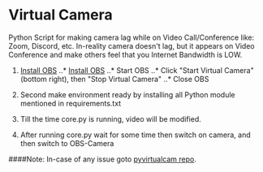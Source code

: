 # Virtual Camera
Python Script for making camera lag while on Video Call/Conference like: Zoom, Discord, etc. In-reality camera doesn't lag, but it appears on Video Conference and make others feel that you Internet Bandwidth is LOW.

1. [Install OBS](https://obsproject.com/)
..* [Install OBS](https://obsproject.com/)
..* Start OBS
..* Click "Start Virtual Camera" (bottom right), then "Stop Virtual Camera"
..* Close OBS

2. Second make environment ready by installing all Python module mentioned in requirements.txt

3. Till the time core.py is running, video will be modified.

4. After running core.py wait for some time then switch on camera, and then switch to OBS-Camera

####Note: In-case of any issue goto [pyvirtualcam repo](https://github.com/letmaik/pyvirtualcam#pyvirtualcam).
